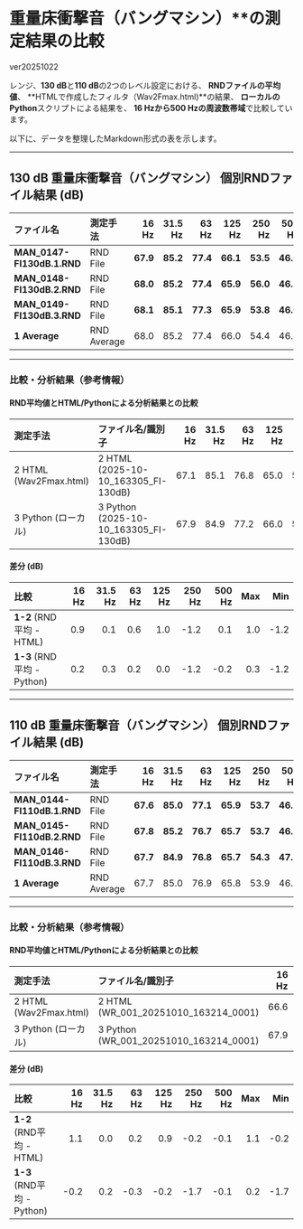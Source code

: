# 重量床衝撃音（バングマシン）**の測定結果の比較 
ver20251022

レンジ、**130 dB**と**110 dB**の2つのレベル設定における、
**RNDファイルの平均値**、
**HTMLで作成したフィルタ（Wav2Fmax.html)**の結果、
**ローカルのPython**スクリプトによる結果を、
**16 Hzから500 Hzの周波数帯域**で比較しています。

以下に、データを整理したMarkdown形式の表を示します。

***

## 130 dB 重量床衝撃音（バングマシン） 個別RNDファイル結果 (dB)

| ファイル名 | 測定手法 | 16 Hz | 31.5 Hz | 63 Hz | 125 Hz | 250 Hz | 500 Hz |
| :--- | :--- | ---: | ---: | ---: | ---: | ---: | ---: |
| **MAN\_0147-FI130dB.1.RND** | RND File | **67.9** | **85.2** | **77.4** | **66.1** | **53.5** | **46.0** |
| **MAN\_0148-FI130dB.2.RND** | RND File | **68.0** | **85.2** | **77.4** | **65.9** | **56.0** | **46.5** |
| **MAN\_0149-FI130dB.3.RND** | RND File | **68.1** | **85.1** | **77.3** | **65.9** | **53.8** | **46.6** |
| **1 Average** | RND Average | 68.0 | 85.2 | 77.4 | 66.0 | 54.4 | 46.4 |

***

### 比較・分析結果（参考情報）
#### RND平均値とHTML/Pythonによる分析結果との比較

| 測定手法 | ファイル名/識別子 | 16 Hz | 31.5 Hz | 63 Hz | 125 Hz | 250 Hz | 500 Hz |
| :--- | :--- | ---: | ---: | ---: | ---: | ---: | ---: |
| 2 HTML (Wav2Fmax.html) | 2 HTML (2025-10-10\_163305\_FI-130dB) | 67.1 | 85.1 | 76.8 | 65.0 | 55.6 | 46.3 |
| 3 Python (ローカル) | 3 Python (2025-10-10\_163305\_FI-130dB) | 67.9 | 84.9 | 77.2 | 66.0 | 55.6 | 46.6 |

#### 差分 (dB)

| 比較 | 16 Hz | 31.5 Hz | 63 Hz | 125 Hz | 250 Hz | 500 Hz | Max | Min |
| :--- | ---: | ---: | ---: | ---: | ---: | ---: | ---: | ---: |
| **1-2** (RND平均 - HTML) | 0.9 | 0.1 | 0.6 | 1.0 | -1.2 | 0.1 | 1.0 | -1.2 |
| **1-3** (RND平均 - Python) | 0.2 | 0.3 | 0.2 | 0.0 | -1.2 | -0.2 | 0.3 | -1.2 |

***

## 110 dB 重量床衝撃音（バングマシン） 個別RNDファイル結果 (dB)

| ファイル名 | 測定手法 | 16 Hz | 31.5 Hz | 63 Hz | 125 Hz | 250 Hz | 500 Hz |
| :--- | :--- | ---: | ---: | ---: | ---: | ---: | ---: |
| **MAN\_0144-FI110dB.1.RND** | RND File | **67.6** | **85.0** | **77.1** | **65.9** | **53.7** | **46.1** |
| **MAN\_0145-FI110dB.2.RND** | RND File | **67.8** | **85.2** | **76.7** | **65.7** | **53.7** | **46.2** |
| **MAN\_0146-FI110dB.3.RND** | RND File | **67.7** | **84.9** | **76.8** | **65.7** | **54.3** | **47.1** |
| **1 Average** | RND Average | 67.7 | 85.0 | 76.9 | 65.8 | 53.9 | 46.5 |

***

### 比較・分析結果（参考情報）
#### RND平均値とHTML/Pythonによる分析結果との比較

| 測定手法 | ファイル名/識別子 | 16 Hz | 31.5 Hz | 63 Hz | 125 Hz | 250 Hz | 500 Hz |
| :--- | :--- | ---: | ---: | ---: | ---: | ---: | ---: |
| 2 HTML (Wav2Fmax.html) | 2 HTML (WR\_001\_20251010\_163214\_0001) | 66.6 | 85.0 | 76.7 | 64.9 | 54.1 | 46.6 |
| 3 Python (ローカル) | 3 Python (WR\_001\_20251010\_163214\_0001) | 67.9 | 84.9 | 77.2 | 66.0 | 55.6 | 46.6 |

#### 差分 (dB)

| 比較 | 16 Hz | 31.5 Hz | 63 Hz | 125 Hz | 250 Hz | 500 Hz | Max | Min |
| :--- | ---: | ---: | ---: | ---: | ---: | ---: | ---: | ---: |
| **1-2** (RND平均 - HTML) | 1.1 | 0.0 | 0.2 | 0.9 | -0.2 | -0.1 | 1.1 | -0.2 |
| **1-3** (RND平均 - Python) | -0.2 | 0.2 | -0.3 | -0.2 | -1.7 | -0.1 | 0.2 | -1.7 |
